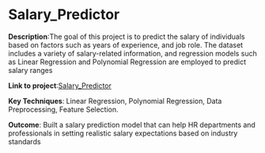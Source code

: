 # Salary_Predictor

**Description**:The goal of this project is to predict the salary of individuals based on factors such as years of experience, and job role. The dataset includes a variety of salary-related information, and regression models such as Linear Regression and Polynomial Regression are employed to predict salary ranges

**Link to project**:[Salary_Predictor](https://github.com/PRANAVKUMAR183/Salary_Predictor)

**Key Techniques**: Linear Regression, Polynomial Regression, Data Preprocessing, Feature Selection.

**Outcome**: Built a salary prediction model that can help HR departments and professionals in setting realistic salary expectations based on industry standards

